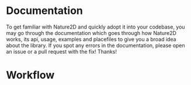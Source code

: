 # Documentation

To get familiar with Nature2D and quickly adopt it into your codebase, you may go through the documentation which goes through how Nature2D works, its api, usage, examples and placefiles to give you a broad idea about the library. If you spot any errors in the documentation, please open an issue or a pull request with the fix! Thanks!

# Workflow

